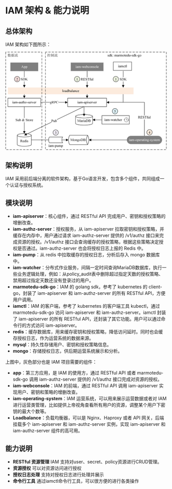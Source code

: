 #  IAM 架构 & 能力说明

## 总体架构

IAM 架构如下图所示：

![IAM架构](../../../images/IAM架构.png)

## 架构说明

IAM 采用前后端分离的软件架构，基于Go语言开发，包含多个组件，共同组成一个认证与授权系统。

## 模块说明

- **iam-apiserver**：核心组件，通过 RESTful API 完成用户、密钥和授权策略的增删改查。
- **iam-authz-server**：授权服务，从 iam-apiserver 拉取密钥和授权策略，并缓存在内存中，用户通过请求 iam-authz-server 提供的 /v1/authz 接口来完成资源的授权。/v1/authz 接口会查询缓存的授权策略，根据这些策略决定授权是否通过。iam-authz-server 也会将授权日志上报的 Redis 中。
- **iam-pump**：从 redis 中拉取缓存的授权日志，分析后存入 mongo 数据库中。
- **iam-watcher**：分布式作业服务，间隔一定时间查询MariaDB数据库，执行一些业务逻辑处理，例如：从policy_audit表中删除超过指定天数的授权策略、禁用超过指定天数还没有登录过的用户。
- **marmotedu-sdk-go**：IAM 的 golang sdk，参考了 kubernetes 的 client-go，封装了 iam-apiserver 和 iam-authz-server 的所有 RESTful API，方便用户调用。
- **iamctl**：IAM 的客户端，参考了 kubernetes 的客户端工具 kubectl，通过 marmotedu-sdk-go 访问 iam-apiserver 和 iam-authz-server。iamctl 封装了 iam-apiserver 的所有 RESTful API，还封装了其它功能。用户可以通过命令行的方式访问 iam-apiserver。
- **redis**：缓存数据库，用来缓存密钥和授权策略，降低访问延时。同时也会缓存授权日志，作为运营系统的数据来源。
- **mysql**：持久性存储用户、密钥和授权策略信息。
- **mongo**：存储授权日志，供后期运营系统展示和分析。

上图中，灰色部分也是 IAM 项目需要的组件：
- **app**：第三方应用，是 IAM 的使用方，通过 RESTful API 或者 marmotedu-sdk-go 调用 iam-authz-server 提供的 /v1/authz 接口完成对资源的授权。
- **iam-webconsole**：IAM 的前端，通过 RESTful API 调用 iam-apiserver 实现用户、密钥和策略的增删改查。
- **iam-operating-system**：IAM 运营系统，可以用来展示运营数据或者对 IAM 进行运营类管理，比如提供上帝视角查看所有用户的资源，调整某个用户下密钥的最大个数等。
- **Loadbalance**：负载均衡器，可以是 Nginx、Haproxy 或者 API 网关，后端挂载多个 iam-apiserver 和 iam-authz-server 实例，实现 iam-apiserver 和 iam-authz-server 组件的高可用。

## 能力说明

- **RESTful 资源管理** IAM 支持对user、secret、policy资源进行CRUD管理。
- **资源授权** 可以对资源访问进行授权
- **授权日志处理** 支持对授权日志进行处理并展示
- **命令行工具** 通过iamctl命令行工具，可以很方便的进行各类操作
